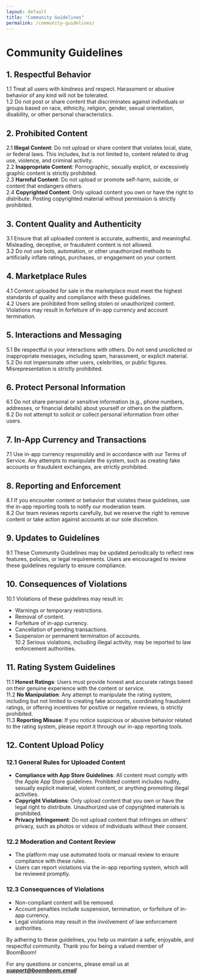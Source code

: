 ```yaml
---
layout: default
title: "Community Guidelines"
permalink: /community-guidelines/
---
```


# Community Guidelines

## 1. Respectful Behavior
1.1 Treat all users with kindness and respect. Harassment or abusive behavior of any kind will not be tolerated.  
1.2 Do not post or share content that discriminates against individuals or groups based on race, ethnicity, religion, gender, sexual orientation, disability, or other personal characteristics.  

## 2. Prohibited Content
2.1 **Illegal Content**: Do not upload or share content that violates local, state, or federal laws. This includes, but is not limited to, content related to drug use, violence, and criminal activity.  
2.2 **Inappropriate Content**: Pornographic, sexually explicit, or excessively graphic content is strictly prohibited.  
2.3 **Harmful Content**: Do not upload or promote self-harm, suicide, or content that endangers others.  
2.4 **Copyrighted Content**: Only upload content you own or have the right to distribute. Posting copyrighted material without permission is strictly prohibited.  

## 3. Content Quality and Authenticity
3.1 Ensure that all uploaded content is accurate, authentic, and meaningful. Misleading, deceptive, or fraudulent content is not allowed.  
3.2 Do not use bots, automation, or other unauthorized methods to artificially inflate ratings, purchases, or engagement on your content.  

## 4. Marketplace Rules
4.1 Content uploaded for sale in the marketplace must meet the highest standards of quality and compliance with these guidelines.  
4.2 Users are prohibited from selling stolen or unauthorized content. Violations may result in forfeiture of in-app currency and account termination.  

## 5. Interactions and Messaging
5.1 Be respectful in your interactions with others. Do not send unsolicited or inappropriate messages, including spam, harassment, or explicit material.  
5.2 Do not impersonate other users, celebrities, or public figures. Misrepresentation is strictly prohibited.  

## 6. Protect Personal Information
6.1 Do not share personal or sensitive information (e.g., phone numbers, addresses, or financial details) about yourself or others on the platform.  
6.2 Do not attempt to solicit or collect personal information from other users.  

## 7. In-App Currency and Transactions
7.1 Use in-app currency responsibly and in accordance with our Terms of Service. Any attempts to manipulate the system, such as creating fake accounts or fraudulent exchanges, are strictly prohibited.  

## 8. Reporting and Enforcement
8.1 If you encounter content or behavior that violates these guidelines, use the in-app reporting tools to notify our moderation team.  
8.2 Our team reviews reports carefully, but we reserve the right to remove content or take action against accounts at our sole discretion.  

## 9. Updates to Guidelines
9.1 These Community Guidelines may be updated periodically to reflect new features, policies, or legal requirements. Users are encouraged to review these guidelines regularly to ensure compliance.  

## 10. Consequences of Violations
10.1 Violations of these guidelines may result in:  
  - Warnings or temporary restrictions.  
  - Removal of content.  
  - Forfeiture of in-app currency.  
  - Cancellation of pending transactions.
  - Suspension or permanent termination of accounts.  
10.2 Serious violations, including illegal activity, may be reported to law enforcement authorities.  

## 11. Rating System Guidelines
11.1 **Honest Ratings**: Users must provide honest and accurate ratings based on their genuine experience with the content or service.  
11.2 **No Manipulation**: Any attempt to manipulate the rating system, including but not limited to creating fake accounts, coordinating fraudulent ratings, or offering incentives for positive or negative reviews, is strictly prohibited.  
11.3 **Reporting Misuse**: If you notice suspicious or abusive behavior related to the rating system, please report it through our in-app reporting tools.  

## 12. Content Upload Policy
### 12.1 General Rules for Uploaded Content  
- **Compliance with App Store Guidelines**: All content must comply with the Apple App Store guidelines. Prohibited content includes nudity, sexually explicit material, violent content, or anything promoting illegal activities.  
- **Copyright Violations**: Only upload content that you own or have the legal right to distribute. Unauthorized use of copyrighted materials is prohibited.  
- **Privacy Infringement**: Do not upload content that infringes on others' privacy, such as photos or videos of individuals without their consent.  

### 12.2 Moderation and Content Review  
- The platform may use automated tools or manual review to ensure compliance with these rules.  
- Users can report violations via the in-app reporting system, which will be reviewed promptly.  

### 12.3 Consequences of Violations  
- Non-compliant content will be removed.  
- Account penalties include suspension, termination, or forfeiture of in-app currency.  
- Legal violations may result in the involvement of law enforcement authorities.  

By adhering to these guidelines, you help us maintain a safe, enjoyable, and respectful community. Thank you for being a valued member of BoomBoom!

For any questions or concerns, please email us at ***support@boomboom.email***
